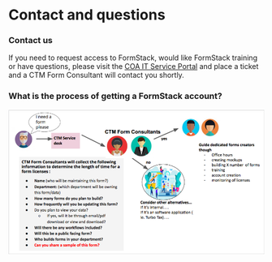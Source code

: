 # Contact and questions

### Contact us

If you need to request access to FormStack, would like FormStack training or have questions, please visit the [COA IT Service Portal](https://gcc02.safelinks.protection.outlook.com/?url=https%3A%2F%2Fatx.service-now.com%2Fsp\&data=04%7C01%7CHappiness.Kisoso%40austintexas.gov%7Ca17911de687745cc1acf08d98e6f26e1%7C5c5e19f6a6ab4b45b1d0be4608a9a67f%7C0%7C0%7C637697430715699573%7CUnknown%7CTWFpbGZsb3d8eyJWIjoiMC4wLjAwMDAiLCJQIjoiV2luMzIiLCJBTiI6Ik1haWwiLCJXVCI6Mn0%3D%7C1000\&sdata=MTrYl0HjJuH2VtM0ZTiMQTpydAYq5PdgLAmDqcIIO%2F0%3D\&reserved=0) and place a ticket and a CTM Form Consultant will contact you shortly.

### What is the process of getting a FormStack account?&#x20;

![This model was developed and inspired by the forms research.](<../.gitbook/assets/Screen Shot 2019-08-21 at 1.34.44 PM.png>)

